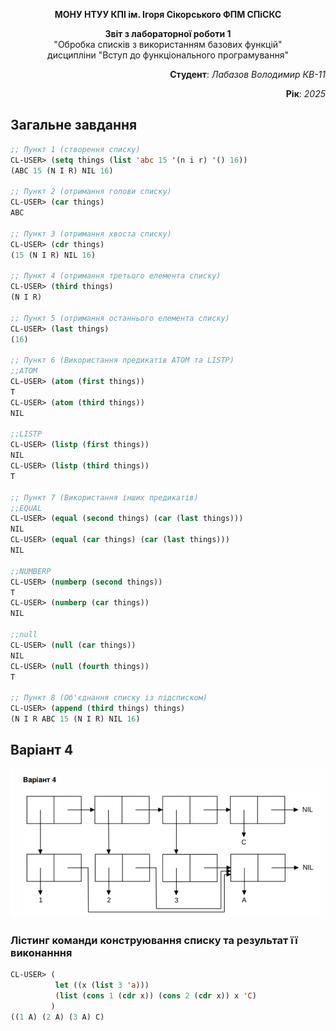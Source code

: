 <p align="center"><b>МОНУ НТУУ КПІ ім. Ігоря Сікорського ФПМ СПіСКС</b></p>
<p align="center">
<b>Звіт з лабораторної роботи 1</b><br/>
"Обробка списків з використанням базових функцій"<br/>
дисципліни "Вступ до функціонального програмування"
</p>

<p align="right"> 
<b>Студент</b>: 
<em> Лабазов Володимир КВ-11</em></p>

<p align="right"><b>Рік</b>: <em>2025</em></p>


## Загальне завдання
```lisp
;; Пункт 1 (створення списку)
CL-USER> (setq things (list 'abc 15 '(n i r) '() 16))
(ABC 15 (N I R) NIL 16)

;; Пункт 2 (отримання голови списку)
CL-USER> (car things)
ABC

;; Пункт 3 (отримання хвоста списку)
CL-USER> (cdr things)
(15 (N I R) NIL 16)

;; Пункт 4 (отримання третього елемента списку)
CL-USER> (third things)
(N I R)

;; Пункт 5 (отримання останнього елемента списку)
CL-USER> (last things)
(16)

;; Пункт 6 (Використання предикатів ATOM та LISTP)
;;ATOM
CL-USER> (atom (first things))
T
CL-USER> (atom (third things))
NIL

;;LISTP
CL-USER> (listp (first things))
NIL
CL-USER> (listp (third things))
T

;; Пункт 7 (Використання інших предикатів)
;;EQUAL
CL-USER> (equal (second things) (car (last things)))
NIL
CL-USER> (equal (car things) (car (last things)))
NIL

;;NUMBERP
CL-USER> (numberp (second things))
T
CL-USER> (numberp (car things))
NIL

;;null
CL-USER> (null (car things))
NIL
CL-USER> (null (fourth things))
T

;; Пункт 8 (Об'єднання списку із підсписком)
CL-USER> (append (third things) things)
(N I R ABC 15 (N I R) NIL 16)
```

## Варіант 4
<p align="center"><img src="variant.jpg"></p>

### Лістинг команди конструювання списку та результат її виконанння
```lisp
CL-USER> (
          let ((x (list 3 'a)))
          (list (cons 1 (cdr x)) (cons 2 (cdr x)) x 'C) 
         )
((1 A) (2 A) (3 A) C)
```

